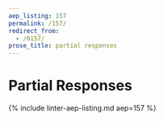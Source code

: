 ```yaml
---
aep_listing: 157
permalink: /157/
redirect_from:
  - /0157/
prose_title: partial responses
---
```


# Partial Responses

{% include linter-aep-listing.md aep=157 %}
